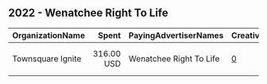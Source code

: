 ## 2022 - Wenatchee Right To Life 
|OrganizationName|Spent|PayingAdvertiserNames|CreativeUrls|Impressions|Genders|AgeBrackets|CountryCodes|BillingAddresses|CandidateBallotInformation|
|:---|---:|:---|:---|---:|:---|:---|:---|:---|:---|
|Townsquare Ignite|316.00 USD|Wenatchee Right To Life|[0](https://www.snap.com/political-ads/asset/6f2080068fb9bbafa732902c9fc27703085a5ec50e05e7e2750ec78499bf63ea?mediaType=jpg)|168,489||30-|united states|"1 Manhattanville Road, Ste 202,Purchase,10577,US"|Right To Life|
